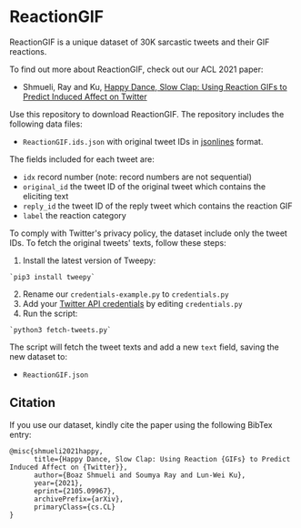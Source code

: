 # ReactionGIF

ReactionGIF is a unique dataset of 30K sarcastic tweets and their GIF reactions. 

To find out more about ReactionGIF, 
check out our ACL 2021 paper:

* Shmueli, Ray and Ku, [Happy Dance, Slow Clap: Using Reaction GIFs to Predict Induced Affect on Twitter](https://arxiv.org/abs/2105.09967)

Use this repository to download ReactionGIF. The repository includes the following data files:

  * `ReactionGIF.ids.json` with original tweet IDs in [jsonlines](https://jsonlines.org) format.

The fields included for each tweet are:
* ``idx`` record number (note: record numbers are not sequential)
* `original_id` the tweet ID of the original tweet which contains the eliciting text
* ``reply_id`` the tweet ID of the reply tweet which contains the reaction GIF
* ``label`` the reaction category

To comply with Twitter's privacy policy, the dataset  include only the tweet IDs. To fetch the original tweets' texts, follow these steps:

  1. Install the latest version of Tweepy:
  
    `pip3 install tweepy`
  2. Rename our `credentials-example.py` to `credentials.py`
  3. Add your [Twitter API credentials](https://developer.twitter.com/en/docs/twitter-api/getting-started/getting-access-to-the-twitter-api) by editing `credentials.py`
  4. Run the script:
  
    `python3 fetch-tweets.py`

The script will fetch the tweet texts and add a new ``text`` field, saving the new dataset to:

  * `ReactionGIF.json`

## Citation

If you use our dataset, kindly cite the paper using the following BibTex entry:

```
@misc{shmueli2021happy,
      title={Happy Dance, Slow Clap: Using Reaction {GIFs} to Predict Induced Affect on {Twitter}}, 
      author={Boaz Shmueli and Soumya Ray and Lun-Wei Ku},
      year={2021},
      eprint={2105.09967},
      archivePrefix={arXiv},
      primaryClass={cs.CL}
}
```

